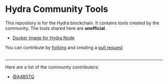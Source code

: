 # Hydra Community Tools
This repository is for the Hydra blockchain. It contains tools created by the community. The tools shared here are **unofficial**. <br />

- [Docker Image for Hydra Node](https://hub.docker.com/repository/docker/locktrip/hydra-node)

You can contribute by [forking](https://docs.github.com/en/github/collaborating-with-issues-and-pull-requests/working-with-forks) and creating a [pull request](https://docs.github.com/en/github/collaborating-with-issues-and-pull-requests/proposing-changes-to-your-work-with-pull-requests)<br /> <br />
<hr />
Here are a list of the community contributers: <br />

- [@A4B5TQ](https://github.com/A4B5TQ)
